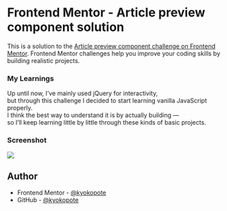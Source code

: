 # Frontend Mentor - Article preview component solution

This is a solution to the [Article preview component challenge on Frontend Mentor](https://www.frontendmentor.io/challenges/article-preview-component-dYBN_pYFT). Frontend Mentor challenges help you improve your coding skills by building realistic projects.

### My Learnings

Up until now, I’ve mainly used jQuery for interactivity,  
but through this challenge I decided to start learning vanilla JavaScript properly.  
I think the best way to understand it is by actually building —  
so I’ll keep learning little by little through these kinds of basic projects.

### Screenshot

![](screenshot.jpg)

## Author

- Frontend Mentor - [@kyokopote](https://www.frontendmentor.io/profile/kyokopote-stack)
- GitHub - [@kyokopote](https://github.com/kyokopote-stack)
